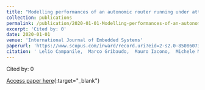 ```yaml
---
title: "Modelling performances of an autonomic router running under attack"
collection: publications
permalink: /publication/2020-01-01-Modelling-performances-of-an-autonomic-router-running-under-attack
excerpt: 'Cited by: 0'
date: 2020-01-01
venue: 'International Journal of Embedded Systems'
paperurl: 'https://www.scopus.com/inward/record.uri?eid=2-s2.0-85086073860&doi=10.1504%2fIJES.2020.107645&partnerID=40&md5=ec89b339ab5455fab3edd6db585c3aa5'
citation: ' Lelio Campanile,  Marco Gribaudo,  Mauro Iacono,  Michele Mastroianni, &quot;Modelling performances of an autonomic router running under attack.&quot; International Journal of Embedded Systems, 2020.'
---
```

Cited by: 0

[Access paper here](https://www.scopus.com/inward/record.uri?eid=2-s2.0-85086073860&doi=10.1504%2fIJES.2020.107645&partnerID=40&md5=ec89b339ab5455fab3edd6db585c3aa5){:target="_blank"}
